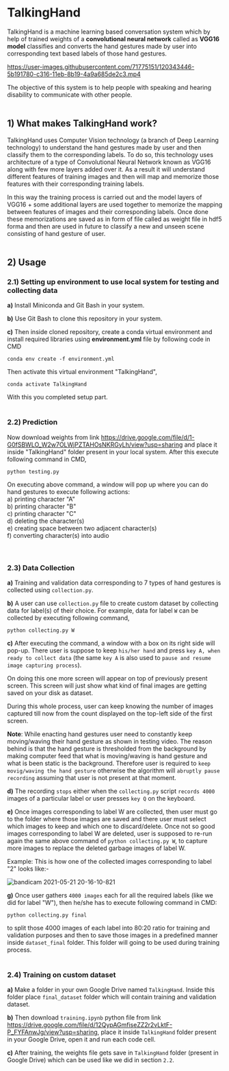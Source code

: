 # TalkingHand
TalkingHand is a machine learning based conversation system which by help of trained weights of a **convolutional neural network** called as **VGG16 model** classifies and converts the hand gestures made by user into corresponding text based labels of those hand gestures. 

https://user-images.githubusercontent.com/71775151/120343446-5b191780-c316-11eb-8b19-4a9a685de2c3.mp4

The objective of this system is to help people with speaking and hearing disability to communicate with other people.
<br>
<br>

## 1) What makes TalkingHand work?
TalkingHand uses Computer Vision technology (a branch of Deep Learning technology) to understand the hand gestures made by user and then classify them to the corresponding labels. To do so, this technology uses architecture of a type of Convolutional Neural Network known as VGG16 along with few more layers added over it. As a result it will understand different features of training images and then will map and memorize those features with their corresponding training labels.

In this way the training process is carried out and the model layers of VGG16 + some additional layers are used together to memorize the mapping between features of images and their corresponding labels. Once done these memorizations are saved as in form of file called as weight file in hdf5 forma and then are used in future to classify a new and unseen scene consisting of hand gesture of user.
<br>
<br>

## 2) Usage

### 2.1) Setting up environment to use local system for testing and collecting data
**a)** Install Miniconda and Git Bash in your system. 

**b)** Use Git Bash to clone this repository in your system.

**c)** Then inside cloned repository, create a conda virtual environment and install required libraries using **environment.yml** file by following code in CMD
```
conda env create -f environment.yml
```
Then activate this virtual environment "TalkingHand",
```
conda activate TalkingHand
```
With this you completed setup part.
<br>
<br>

### 2.2) Prediction
Now download weights from link https://drive.google.com/file/d/1-G0fSBWLO_W2w7OLWjPZTAHOsNKRGyLh/view?usp=sharing and place it inside "TalkingHand" folder present in your local system. After this execute following command in CMD,
```
python testing.py
```
On executing above command, a window will pop up where you can do hand gestures to execute following actions: <br>
a) printing character "A" <br>
b) printing character "B" <br>
c) printing character "C" <br>
d) deleting the character(s) <br>
e) creating space between two adjacent character(s) <br>
f) converting character(s) into audio <br>
<br>
<br>

### 2.3) Data Collection
**a)** Training and validation data corresponding to 7 types of hand gestures is collected using ```collection.py```.

**b)** A user can use ```collection.py``` file to create custom dataset by collecting data for label(s) of their choice. For example, data for label ```W``` can be collected by executing following command,
```
python collecting.py W
``` 

**c)** After executing the command, a window with a box on its right side will pop-up. There user is suppose to keep ```his/her hand``` and press ```key A, when ready to collect data``` (the same ```key A``` is also used to ```pause and resume image capturing process```). 

On doing this one more screen will appear on top of previously present screen. This screen will just show what kind of final images are getting saved on your disk as dataset. 

During this whole process, user can keep knowing the number of images captured till now from the count displayed on the top-left side of the first screen.

**Note**: While enacting hand gestures user need to constantly keep moving/waving their hand gesture as shown in testing video. The reason behind is that the hand gesture is thresholded from the background by making computer feed that what is moving/waving is hand gesture and what is been static is the background. Therefore user is required to ```keep movig/waving the hand gesture``` otherwise the algorithm will ```abruptly pause recording``` assuming that user is not present at that moment.

**d)** The recording ```stops``` either when the ```collecting.py``` script ```records 4000``` images of a particular label or user presses ```key Q``` on the keyboard. 

**e)** Once images corresponding to label W are collected, then user must go to the folder where those images are saved and there user must select which images to keep and which one to discard/delete. Once not so good images corresponding to label W are deleted, user is supposed to re-run again the same above command of ```python collecting.py W```, to capture more images to replace the deleted garbage images of label W. 

Example: This is how one of the collected images corresponding to label "2" looks like:-

![bandicam 2021-05-21 20-16-10-821](https://user-images.githubusercontent.com/71775151/119156053-79a72500-ba71-11eb-92ce-2bcaf2f97e5a.jpg)

**g)** Once user gathers ```4000 images``` each for all the required labels (like we did for label "W"), then he/she has to execute following command in CMD:

```
python collecting.py final
```

to split those 4000 images of each label into 80:20 ratio for training and validation purposes and then to save those images in a  predefined manner inside ```dataset_final``` folder. This folder will going to be used during training process.
<br>
<br>

### 2.4) Training on custom dataset
**a)** Make a folder in your own Google Drive named ```TalkingHand```. Inside this folder place ```final_dataset``` folder which will contain training and validation dataset.<br> 

**b)** Then download ```training.ipynb``` python file from link https://drive.google.com/file/d/12QypAGmfiseZZ2r2vLktF-P_FYFAnwJg/view?usp=sharing, place it inside ```TalkingHand``` folder present in your Google Drive, open it and run each code cell.<br> 

**c)** After training, the weights file gets save in ```TalkingHand``` folder (present in Google Drive) which can be used like we did in section ```2.2```.<br> 

